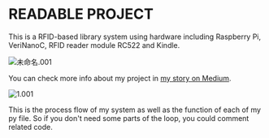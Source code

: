 # READABLE PROJECT

This is a RFID-based library system using hardware including Raspberry Pi, VeriNanoC, RFID reader module RC522 and Kindle.

![未命名.001](/Users/test/Downloads/未命名.001.JPG)

You can check more info about my project in [my story on Medium](https://medium.com/@maggie_mayu/readable-project-a-low-cost-replicable-rfid-based-library-system-using-raspberry-pi-bb9dc5a2b64b).



![1.001](/Users/test/Desktop/1.001.jpeg)

This is the process flow of my system as well as the function of each of my py file. So if you don't need some parts of the loop, you could comment related code.

